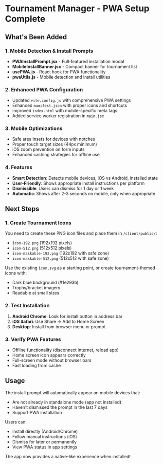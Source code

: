 # Tournament Manager - PWA Setup Complete

## What's Been Added

### 1. Mobile Detection & Install Prompts
- **PWAInstallPrompt.jsx** - Full-featured installation modal
- **MobileInstallBanner.jsx** - Compact banner for tournament list  
- **usePWA.js** - React hook for PWA functionality
- **pwaUtils.js** - Mobile detection and install utilities

### 2. Enhanced PWA Configuration
- Updated `vite.config.js` with comprehensive PWA settings
- Enhanced `manifest.json` with proper icons and shortcuts
- Improved `index.html` with mobile-specific meta tags
- Added service worker registration in `main.jsx`

### 3. Mobile Optimizations
- Safe area insets for devices with notches
- Proper touch target sizes (44px minimum)
- iOS zoom prevention on form inputs
- Enhanced caching strategies for offline use

### 4. Features
- **Smart Detection**: Detects mobile devices, iOS vs Android, installed state
- **User-Friendly**: Shows appropriate install instructions per platform
- **Dismissible**: Users can dismiss for 1 day or 1 week
- **Automatic**: Shows after 2-3 seconds on mobile, only when appropriate

## Next Steps

### 1. Create Tournament Icons
You need to create these PNG icon files and place them in `/client/public/`:

- `icon-192.png` (192x192 pixels)
- `icon-512.png` (512x512 pixels)  
- `icon-maskable-192.png` (192x192 with safe zone)
- `icon-maskable-512.png` (512x512 with safe zone)

Use the existing `icon.svg` as a starting point, or create tournament-themed icons with:
- Dark blue background (#1e293b)
- Trophy/bracket imagery
- Readable at small sizes

### 2. Test Installation
1. **Android Chrome**: Look for install button in address bar
2. **iOS Safari**: Use Share → Add to Home Screen
3. **Desktop**: Install from browser menu or prompt

### 3. Verify PWA Features
- Offline functionality (disconnect internet, reload app)
- Home screen icon appears correctly
- Full-screen mode without browser bars
- Fast loading from cache

## Usage

The install prompt will automatically appear on mobile devices that:
- Are not already in standalone mode (app not installed)
- Haven't dismissed the prompt in the last 7 days
- Support PWA installation

Users can:
- Install directly (Android/Chrome)
- Follow manual instructions (iOS)
- Dismiss for later or permanently
- View PWA status in app settings

The app now provides a native-like experience when installed!
